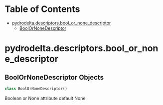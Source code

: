 # Table of Contents

* [pydrodelta.descriptors.bool\_or\_none\_descriptor](#pydrodelta.descriptors.bool_or_none_descriptor)
  * [BoolOrNoneDescriptor](#pydrodelta.descriptors.bool_or_none_descriptor.BoolOrNoneDescriptor)

<a id="pydrodelta.descriptors.bool_or_none_descriptor"></a>

# pydrodelta.descriptors.bool\_or\_none\_descriptor

<a id="pydrodelta.descriptors.bool_or_none_descriptor.BoolOrNoneDescriptor"></a>

## BoolOrNoneDescriptor Objects

```python
class BoolOrNoneDescriptor()
```

Boolean or None attribute default None

